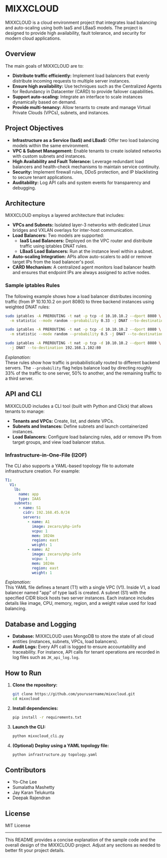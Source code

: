 # MIXXCLOUD

MIXXCLOUD is a cloud environment project that integrates load balancing and auto-scaling using both IaaS and LBaaS models. The project is designed to provide high availability, fault tolerance, and security for modern cloud applications.

## Overview

The main goals of MIXXCLOUD are to:
- **Distribute traffic efficiently:** Implement load balancers that evenly distribute incoming requests to multiple server instances.
- **Ensure high availability:** Use techniques such as the Centralized Agents for Redundancy in Datacenter (CARD) to provide failover capabilities.
- **Support auto-scaling:** Integrate an interface to scale instances dynamically based on demand.
- **Provide multi-tenancy:** Allow tenants to create and manage Virtual Private Clouds (VPCs), subnets, and instances.

## Project Objectives

- **Infrastructure as a Service (IaaS) and LBaaS:** Offer two load balancing models within the same environment.
- **VPC & Subnet Management:** Enable tenants to create isolated networks with custom subnets and instances.
- **High Availability and Fault Tolerance:** Leverage redundant load balancers and health-check mechanisms to maintain service continuity.
- **Security:** Implement firewall rules, DDoS protection, and IP blacklisting to secure tenant applications.
- **Auditability:** Log API calls and system events for transparency and debugging.

## Architecture

MIXXCLOUD employs a layered architecture that includes:

- **VPCs and Subnets:** Isolated layer-3 networks with dedicated Linux bridges and VXLAN overlays for inter-host communication.
- **Load Balancers:** Two models are supported:
  - **IaaS Load Balancers:** Deployed on the VPC router and distribute traffic using iptables DNAT rules.
  - **LBaaS Load Balancers:** Run at the instance level within a subnet.
- **Auto-scaling Integration:** APIs allow auto-scalers to add or remove target IPs from the load balancer's pool.
- **CARD Mechanism:** A centralized agent monitors load balancer health and ensures that endpoint IPs are always assigned to active nodes.

### Sample iptables Rules

The following example shows how a load balancer distributes incoming traffic (from IP 10.10.10.2 on port 8080) to three backend instances using weighted DNAT rules:

```bash
sudo iptables -A PREROUTING -t nat -p tcp -d 10.10.10.2 --dport 8080 \
  -m statistic --mode random --probability 0.33 -j DNAT --to-destination 192.168.1.106:80

sudo iptables -A PREROUTING -t nat -p tcp -d 10.10.10.2 --dport 8080 \
  -m statistic --mode random --probability 0.5 -j DNAT --to-destination 192.168.1.103:80

sudo iptables -A PREROUTING -t nat -p tcp -d 10.10.10.2 --dport 8080 \
  -j DNAT --to-destination 192.168.1.102:80
```

*Explanation:*  
These rules show how traffic is probabilistically routed to different backend servers. The `--probability` flag helps balance load by directing roughly 33% of the traffic to one server, 50% to another, and the remaining traffic to a third server.

## API and CLI

MIXXCLOUD includes a CLI tool (built with Python and Click) that allows tenants to manage:

- **Tenants and VPCs:** Create, list, and delete VPCs.
- **Subnets and Instances:** Define subnets and launch containerized instances.
- **Load Balancers:** Configure load balancing rules, add or remove IPs from target groups, and view load balancer status.

### Infrastructure-in-One-File (I2OF)

The CLI also supports a YAML-based topology file to automate infrastructure creation. For example:

```yaml
T1: 
  V1: 
    lb:  
      name: app 
      type: IAAS 
    subnets:  
      - name: S1 
        cidr: 192.168.45.0/24 
        servers: 
          - name: A1 
            image: zecaro/php-info 
            vcpu: 1 
            mem: 1024m 
            region: east 
            weight: 1 
          - name: A2 
            image: zecaro/php-info 
            vcpu: 1 
            mem: 1024m 
            region: east 
            weight: 1 
```

*Explanation:*  
This YAML file defines a tenant (T1) with a single VPC (V1). Inside V1, a load balancer named "app" of type IaaS is created. A subnet (S1) with the specified CIDR block hosts two server instances. Each instance includes details like image, CPU, memory, region, and a weight value used for load balancing.

## Database and Logging

- **Database:** MIXXCLOUD uses MongoDB to store the state of all cloud entities (instances, subnets, VPCs, load balancers).
- **Audit Logs:** Every API call is logged to ensure accountability and traceability. For instance, API calls for tenant operations are recorded in log files such as `JK_api_log.log`.

## How to Run

1. **Clone the repository:**

   ```bash
   git clone https://github.com/yourusername/mixxcloud.git
   cd mixxcloud
   ```

2. **Install dependencies:**

   ```bash
   pip install -r requirements.txt
   ```

3. **Launch the CLI:**

   ```bash
   python mixxcloud_cli.py
   ```

4. **(Optional) Deploy using a YAML topology file:**

   ```bash
   python infrastructure.py topology.yaml
   ```

## Contributors

- Yo-Che Lee
- Sumalatha Mashetty
- Jay Karan Telukunta
- Deepak Rajendran

## License
MIT License

---

This README provides a concise explanation of the sample code and the overall design of the MIXXCLOUD project. Adjust any sections as needed to better fit your project details.
